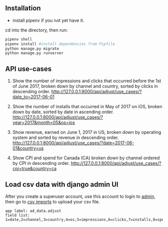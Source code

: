 ## Installation
- install pipenv if you not yet have it.

cd into the directory, then run:
```bash
pipenv shell
pipenv install #install dependencies from Pipfile
python manage.py migrate
python manage.py runserver
```

## API use-cases

1. Show the number of impressions and clicks that occurred before the 1st of June 2017, broken down by channel and country, sorted by clicks in descending order.
http://127.0.0.1:8000/api/adjust/use_cases/?date_to=2017-06-01

2. Show the number of installs that occurred in May of 2017 on iOS, broken down by date, sorted by date in ascending order.
http://127.0.0.1:8000/api/adjust/use_cases/?year=2017&month=05&os=ios

3. Show revenue, earned on June 1, 2017 in US, broken down by operating system and sorted by revenue in descending order.
http://127.0.0.1:8000/api/adjust/use_cases/?date=2017-06-01&country=us

4. Show CPI and spend for Canada (CA) broken down by channel ordered by CPI in descending order.
http://127.0.0.1:8000/api/adjust/use_cases/?cpi=true&country=ca

## Load csv data with django admin UI

After you create a superuser account, use this account to login to [admin](http://127.0.0.1:8000/admin/), then go to [csv imports](http://127.0.0.1:8000/admin/csvimport/csvimport/add/)
to upload your csv file. 
```
app label: ad_data.adjust
field list: 1=date,2=channel,3=country,4=os,5=impressions,6=clicks,7=installs,8=spend,9=revenue
```

